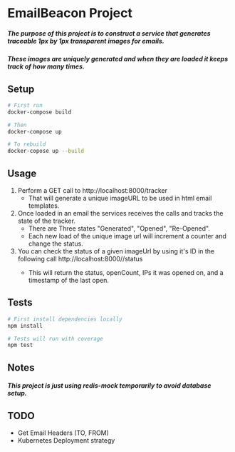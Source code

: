 # EmailBeacon Project
##### The purpose of this project is to construct a service that generates traceable 1px by 1px transparent images for emails. 
##### These images are uniquely generated and when they are loaded it keeps track of how many times.


## Setup

``` bash
# First run
docker-compose build

# Then 
docker-compose up

# To rebuild
docker-copose up --build

```

## Usage
1. Perform a GET call to http://localhost:8000/tracker
    + That will generate a unique imageURL to be used in html email templates.
2. Once loaded in an email the services receives the calls and tracks the state of the tracker.
    + There are Three states "Generated", "Opened", "Re-Opened".
    + Each new load of the unique image url will increment a counter and change the status.
3. You can check the status of a given imageUrl by using it's ID in the following call http://localhost:8000/<ID>/status
    + This will return the status, openCount, IPs it was opened on, and a timestamp of the last open.

## Tests
``` bash
# First install dependencies locally
npm install

# Tests will run with coverage
npm test
```

## Notes
##### This project is just using redis-mock temporarily to avoid database setup.

## TODO
+ Get Email Headers (TO, FROM)
+ Kubernetes Deployment strategy
